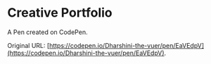 # Creative Portfolio

A Pen created on CodePen.

Original URL: [https://codepen.io/Dharshini-the-vuer/pen/EaVEdpV](https://codepen.io/Dharshini-the-vuer/pen/EaVEdpV).

